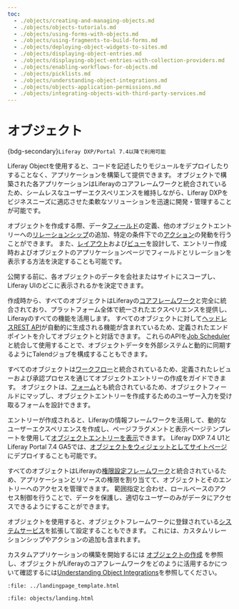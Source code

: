 ```yaml
---
toc:
  - ./objects/creating-and-managing-objects.md
  - ./objects/objects-tutorials.md
  - ./objects/using-forms-with-objects.md
  - ./objects/using-fragments-to-build-forms.md
  - ./objects/deploying-object-widgets-to-sites.md
  - ./objects/displaying-object-entries.md
  - ./objects/displaying-object-entries-with-collection-providers.md
  - ./objects/enabling-workflows-for-objects.md
  - ./objects/picklists.md
  - ./objects/understanding-object-integrations.md
  - ./objects/objects-application-permissions.md
  - ./objects/integrating-objects-with-third-party-services.md
---
```

# オブジェクト

{bdg-secondary}`Liferay DXP/Portal 7.4以降で利用可能`

Liferay Objectを使用すると、コードを記述したりモジュールをデプロイしたりすることなく、アプリケーションを構築して提供できます。 オブジェクトで構築された各アプリケーションはLiferayのコアフレームワークと統合されているため、シームレスなユーザーエクスペリエンスを維持しながら、Liferay DXPをビジネスニーズに適応させた柔軟なソリューションを迅速に開発・管理することが可能です。

オブジェクトを作成する際、データ[フィールド](./objects/creating-and-managing-objects/fields.md)の定義、他のオブジェクトエントリーへの[リレーションシップ](./objects/creating-and-managing-objects/relationships.md)の追加、特定の条件下での[アクション](./objects/creating-and-managing-objects/actions.md)の発動を行うことができます。 また、[レイアウト](./objects/creating-and-managing-objects/layouts.md)および[ビュー](./objects/creating-and-managing-objects/views.md)を設計して、エントリー作成時およびオブジェクトのアプリケーションページでフィールドとリレーションを表示する方法を決定することも可能です。

公開する前に、各オブジェクトのデータを会社またはサイトにスコープし、Liferay UIのどこに表示されるかを決定できます。

作成時から、すべてのオブジェクトはLiferayの[コアフレームワーク](./core-frameworks.md)と完全に統合されており、プラットフォーム全体で統一されたエクスペリエンスを提供し、Liferayのすべての機能を活用します。 すべてのオブジェクトに対して[ヘッドレスREST API](./objects/understanding-object-integrations/using-custom-object-apis.md)が自動的に生成される機能が含まれているため、定義されたエンドポイントを介してオブジェクトと対話できます。 これらのAPIを[Job Scheduler](./core-frameworks/job-scheduler-framework/using-job-scheduler.md)と統合して使用することで、オブジェクトデータを外部システムと動的に同期するようにTalendジョブを構成することもできます。

すべてのオブジェクトは[ワークフロー](./objects/enabling-workflows-for-objects.md)と統合されているため、定義されたレビューおよび承認プロセスを通じてオブジェクトエントリーの作成をガイドできます。  オブジェクトは、[フォーム](objects/using-forms-with-objects.md)とも統合されているため、オブジェクトフィールドにマップし、オブジェクトエントリーを作成するためのユーザー入力を受け取るフォームを設計できます。

エントリーが作成されると、Liferayの情報フレームワークを活用して、動的なユーザーエクスペリエンスを作成し、ページフラグメントと表示ページテンプレートを使用して[オブジェクトエントリーを表示](./objects/displaying-object-entries.md)できます。 Liferay DXP 7.4 U1とLiferay Portal 7.4 GA5では、[オブジェクトをウィジェットとしてサイトページ](./objects/deploying-object-widgets-to-sites.md)にデプロイすることも可能です。

すべてのオブジェクトはLiferayの[権限設定フレームワーク](./objects/understanding-object-integrations/permissions-framework-integration.md)と統合されているため、アプリケーションとリソースの権限を割り当てて、オブジェクトとそのエントリーへのアクセスを管理できます。 範囲指定と合わせ、ロールベースのアクセス制御を行うことで、データを保護し、適切なユーザーのみがデータにアクセスできるようにすることができます。

オブジェクトを使用すると、オブジェクトフレームワークに登録されている[システムサービス](./objects/creating-and-managing-objects/extending-system-objects.md)を拡張して設定することもできます。 これには、カスタムリレーションシップやアクションの追加も含まれます。 <!--TASK: Add fields when ready.-->

カスタムアプリケーションの構築を開始するには [オブジェクトの作成](./objects/creating-and-managing-objects/creating-objects.md) を参照し、オブジェクトがLiferayのコアフレームワークをどのように活用するかについて確認するには[Understanding Object Integrations](./objects/understanding-object-integrations.md)を参照してください。

```{raw} html
:file: ../landingpage_template.html
```

```{raw} html
:file: objects/landing.html
```
